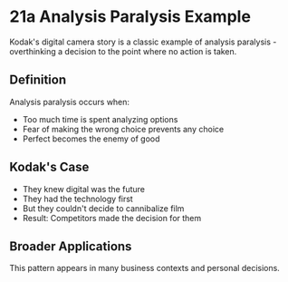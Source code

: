 # 21a Analysis Paralysis Example

Kodak's digital camera story is a classic example of analysis paralysis - overthinking a decision to the point where no action is taken.

## Definition
Analysis paralysis occurs when:
- Too much time is spent analyzing options
- Fear of making the wrong choice prevents any choice
- Perfect becomes the enemy of good

## Kodak's Case
- They knew digital was the future
- They had the technology first
- But they couldn't decide to cannibalize film
- Result: Competitors made the decision for them

## Broader Applications
This pattern appears in many business contexts and personal decisions.
